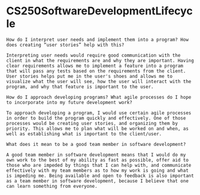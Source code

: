 # CS250SoftwareDevelopmentLifecycle


    How do I interpret user needs and implement them into a program? How does creating “user stories” help with this?
    
    Interpreting user needs would require good communication with the client in what the requirements are and why they are important. Having clear requirements allows me to implement a feature into a program that will pass any tests based on the requirements from the client. User stories helps put me in the user's shoes and allows me to visualize what the user will see, how the user will interact with the program, and why that feature is important to the user. 
    
    How do I approach developing programs? What agile processes do I hope to incorporate into my future development work?
    
    To approach developing a program, I would use certain agile processes in order to build the program quickly and effectively. One of those processes would be creating user stories, and organizing them by priority. This allows me to plan what will be worked on and when, as well as establishing what is important to the client/user. 
    
    What does it mean to be a good team member in software development?
    
    A good team member in software development means that I would do my own work to the best of my ability as fast as possible, offer aid to those who are impeded by things that I can help with, and communicate effectively with my team members as to how my work is going and what is impeding me. Being available and open to feedback is also important as a team member in software development, because I believe that one can learn something from everyone. 
